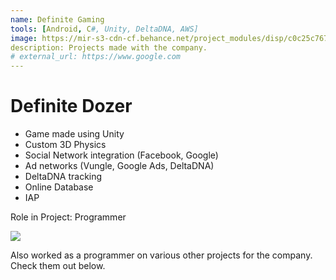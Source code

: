 ```yaml
---
name: Definite Gaming
tools: [Android, C#, Unity, DeltaDNA, AWS]
image: https://mir-s3-cdn-cf.behance.net/project_modules/disp/c0c25c76755871.5c73ba914606e.jpg
description: Projects made with the company.
# external_url: https://www.google.com
---
```


# Definite Dozer

- Game made using Unity
- Custom 3D Physics
- Social Network integration (Facebook, Google)
- Ad networks (Vungle, Google Ads, DeltaDNA)
- DeltaDNA tracking
- Online Database
- IAP


Role in Project:
Programmer


![](https://mir-s3-cdn-cf.behance.net/project_modules/disp/ac3a6476755871.5c73ba9146353.jpg)

Also worked as a programmer on various other projects for the company. Check them out below.

<p class="text-center">
<a href="https://www.behance.net/gallery/76755871/GameDefinite-Dozer"> <i class="fab fa-1x fa-behance-square"></i> 
</a>
<a href="https://play.google.com/store/apps/developer?id=Definite+Gaming+Pte+Ltd"> <i class="fab fa-1x fa-google"></i> 
</a>
<a href="https://itunes.apple.com/us/developer/definite-gaming-pte-ltd/id908223844?mt=8"> <i class="fab fa-1x fa-apple"></i> 
</a>
<!-- </p> -->